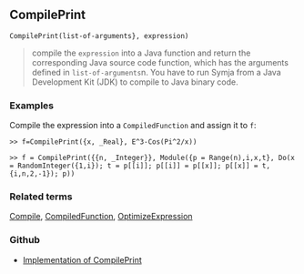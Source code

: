 ## CompilePrint

```
CompilePrint(list-of-arguments}, expression)
```

> compile the `expression` into a Java function and return the corresponding Java source code function, which has the arguments defined in `list-of-arguments`n. You have to run Symja from a Java Development Kit (JDK) to compile to Java binary code.


### Examples

Compile the expression into a `CompiledFunction` and assign it to `f`:

```
>> f=CompilePrint({x, _Real}, E^3-Cos(Pi^2/x)) 
```

```
>> f = CompilePrint({{n, _Integer}}, Module({p = Range(n),i,x,t}, Do(x = RandomInteger({1,i}); t = p[[i]]; p[[i]] = p[[x]]; p[[x]] = t,{i,n,2,-1}); p))
```

### Related terms 
[Compile](Compile.md), [CompiledFunction](CompiledFunction.md), [OptimizeExpression](OptimizeExpression.md)

### Github

* [Implementation of CompilePrint](https://github.com/axkr/symja_android_library/blob/master/symja_android_library/matheclipse-core/src/main/java/org/matheclipse/core/builtin/CompilerFunctions.java#L730) 
